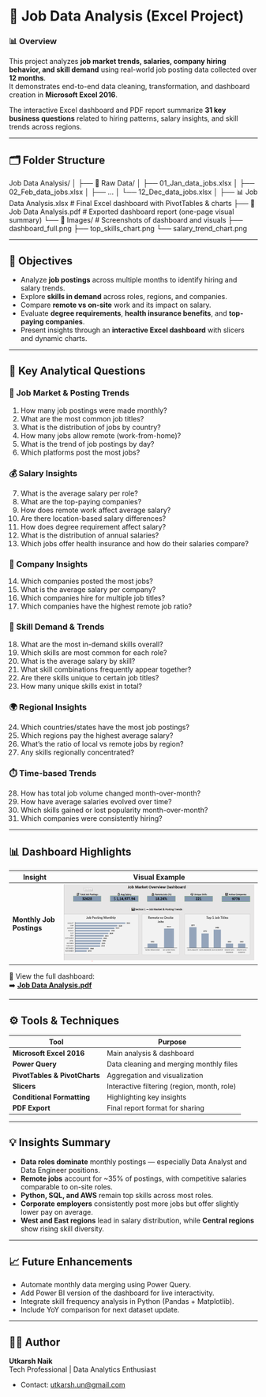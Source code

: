 # 💼 Job Data Analysis (Excel Project)

### 📊 Overview
This project analyzes **job market trends, salaries, company hiring behavior, and skill demand** using real-world job posting data collected over **12 months**.  
It demonstrates end-to-end data cleaning, transformation, and dashboard creation in **Microsoft Excel 2016**.

The interactive Excel dashboard and PDF report summarize **31 key business questions** related to hiring patterns, salary insights, and skill trends across regions.

---

## 🗂️ Folder Structure

Job Data Analysis/
│
├── 📁 Raw Data/
│ ├── 01_Jan_data_jobs.xlsx
│ ├── 02_Feb_data_jobs.xlsx
│ ├── ...
│ └── 12_Dec_data_jobs.xlsx
│
├── 📊 Job Data Analysis.xlsx # Final Excel dashboard with PivotTables & charts
├── 📄 Job Data Analysis.pdf # Exported dashboard report (one-page visual summary)
└── 📁 Images/ # Screenshots of dashboard and visuals
├── dashboard_full.png
├── top_skills_chart.png
└── salary_trend_chart.png


---

## 🎯 Objectives

- Analyze **job postings** across multiple months to identify hiring and salary trends.
- Explore **skills in demand** across roles, regions, and companies.
- Compare **remote vs on-site** work and its impact on salary.
- Evaluate **degree requirements**, **health insurance benefits**, and **top-paying companies**.
- Present insights through an **interactive Excel dashboard** with slicers and dynamic charts.

---

## 🧮 Key Analytical Questions

### 📅 Job Market & Posting Trends
1. How many job postings were made monthly?  
2. What are the most common job titles?  
3. What is the distribution of jobs by country?  
4. How many jobs allow remote (work-from-home)?  
5. What is the trend of job postings by day?  
6. Which platforms post the most jobs?

### 💰 Salary Insights
7. What is the average salary per role?  
8. What are the top-paying companies?  
9. How does remote work affect average salary?  
10. Are there location-based salary differences?  
11. How does degree requirement affect salary?  
12. What is the distribution of annual salaries?  
13. Which jobs offer health insurance and how do their salaries compare?

### 🏢 Company Insights
14. Which companies posted the most jobs?  
15. What is the average salary per company?  
16. Which companies hire for multiple job titles?  
17. Which companies have the highest remote job ratio?

### 🧠 Skill Demand & Trends
18. What are the most in-demand skills overall?  
19. Which skills are most common for each role?  
20. What is the average salary by skill?  
21. What skill combinations frequently appear together?  
22. Are there skills unique to certain job titles?  
23. How many unique skills exist in total?

### 🌍 Regional Insights
24. Which countries/states have the most job postings?  
25. Which regions pay the highest average salary?  
26. What’s the ratio of local vs remote jobs by region?  
27. Any skills regionally concentrated?

### ⏱️ Time-based Trends
28. How has total job volume changed month-over-month?  
29. How have average salaries evolved over time?  
30. Which skills gained or lost popularity month-over-month?  
31. Which companies were consistently hiring?

---

## 📊 Dashboard Highlights

| Insight | Visual Example |
|----------|----------------|
| **Monthly Job Postings** | ![Monthly Jobs](images/dashboard_full.png) |

📄 View the full dashboard:  
➡️ [**Job Data Analysis.pdf**](Job%20Data%20Analysis.pdf)

---

## ⚙️ Tools & Techniques

| Tool | Purpose |
|------|----------|
| **Microsoft Excel 2016** | Main analysis & dashboard |
| **Power Query** | Data cleaning and merging monthly files |
| **PivotTables & PivotCharts** | Aggregation and visualization |
| **Slicers** | Interactive filtering (region, month, role) |
| **Conditional Formatting** | Highlighting key insights |
| **PDF Export** | Final report format for sharing |

---

## 💡 Insights Summary

- **Data roles dominate** monthly postings — especially Data Analyst and Data Engineer positions.  
- **Remote jobs** account for ~35% of postings, with competitive salaries comparable to on-site roles.  
- **Python, SQL, and AWS** remain top skills across most roles.  
- **Corporate employers** consistently post more jobs but offer slightly lower pay on average.  
- **West and East regions** lead in salary distribution, while **Central regions** show rising skill diversity.

---

## 📈 Future Enhancements

- Automate monthly data merging using Power Query.  
- Add Power BI version of the dashboard for live interactivity.  
- Integrate skill frequency analysis in Python (Pandas + Matplotlib).  
- Include YoY comparison for next dataset update.

---

## 🧑‍💻 Author

**Utkarsh Naik**  
Tech Professional | Data Analytics Enthusiast  
- Contact: utkarsh.un@gmail.com

